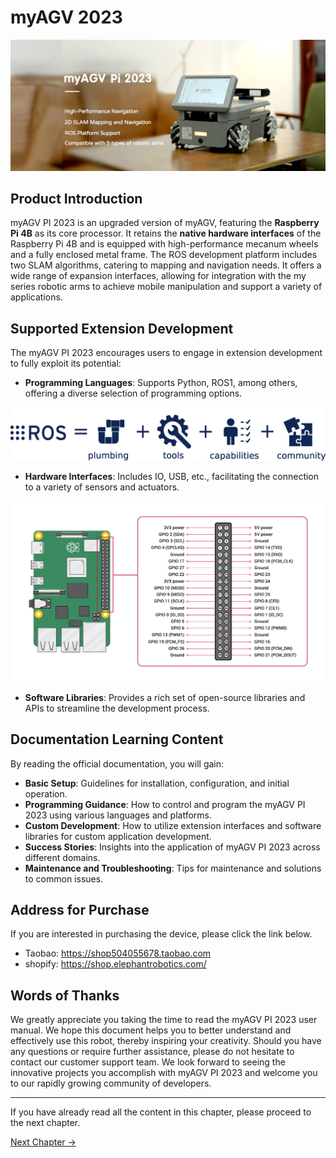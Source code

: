 # myAGV 2023

<img src="../../resources/1-ProductIntroduction/myagvPI/PI-main.png " width="800" height="auto" />

## Product Introduction

myAGV PI 2023 is an upgraded version of myAGV, featuring the **Raspberry Pi 4B** as its core processor. It retains the **native hardware interfaces** of the Raspberry Pi 4B and is equipped with high-performance mecanum wheels and a fully enclosed metal frame. The ROS development platform includes two SLAM algorithms, catering to mapping and navigation needs. It offers a wide range of expansion interfaces, allowing for integration with the my series robotic arms to achieve mobile manipulation and support a variety of applications.

## Supported Extension Development

The myAGV PI 2023 encourages users to engage in extension development to fully exploit its potential:

- **Programming Languages**: Supports Python, ROS1, among others, offering a diverse selection of programming options.

<img src="../../resources/1-ProductIntroduction/myagvPI/ros-equation.png " width="800" height="auto" />

- **Hardware Interfaces**: Includes IO, USB, etc., facilitating the connection to a variety of sensors and actuators.<br>

<img src="../../resources/1-ProductIntroduction/myagvPI/GPIO-Pinout-Diagram-2.png " width="800" height="auto" />

- **Software Libraries**: Provides a rich set of open-source libraries and APIs to streamline the development process.<br>

## Documentation Learning Content

By reading the official documentation, you will gain:

- **Basic Setup**: Guidelines for installation, configuration, and initial operation.
- **Programming Guidance**: How to control and program the myAGV PI 2023 using various languages and platforms.
- **Custom Development**: How to utilize extension interfaces and software libraries for custom application development.
- **Success Stories**: Insights into the application of myAGV PI 2023 across different domains.
- **Maintenance and Troubleshooting**: Tips for maintenance and solutions to common issues.

## Address for Purchase     

If you are interested in purchasing the device, please click the link below.   

-   Taobao: https://shop504055678.taobao.com
-   shopify: https://shop.elephantrobotics.com/

<!-- ## Chapter Summary

Now that you have a grasp of the product's fundamental features and applications, let's delve deeper into obtaining more detailed information together. The next section of this manual will guide you to various sub-chapters, enabling you to gain a more comprehensive understanding of our product's design philosophy, target user demographics, recommended usage scenarios, as well as the supported accessories and tools. 

Please feel free to select the following sections based on your interests and requirements:

[1.1-Design Philosophy](../../myCobot320-docs/1-ProductIntroduction/1.1-DesignPhilosophy.md)
In this section, we will introduce the product's design principles and philosophy to help you better comprehend why the product possesses specific features and advantages.

[1.2-Suitable Users](../../myCobot320-docs/1-ProductIntroduction/1.2-SuitableUsers.md)
Understand which user groups are most suitable for using this product and how it caters to the diverse needs of different users.

[1.3-Application Scenario](../../myCobot320-docs/1-ProductIntroduction/1.3-ApplicationScenario.md)
In this part, we will elucidate the product's optimal application methods in various scenarios, enabling you to fully harness its functionality.

[1.4-Accessories and Tools](../../myCobot320-docs/1-ProductIntroduction/1.4-AccessoriesTools/1.4-AccessoriesTools.md)
Examine the supported accessories and tools to ensure that you can make the most of the product's full potential.

Please click on the respective links based on your interests to access more detailed information. If you have any questions or require further assistance, please do not hesitate to contact our customer support team. We are committed to providing you with support and guidance. Thank you for choosing our product, and we look forward to delivering an outstanding user experience for you!<br> -->

## Words of Thanks<br>

We greatly appreciate you taking the time to read the myAGV PI 2023 user manual. We hope this document helps you to better understand and effectively use this robot, thereby inspiring your creativity. Should you have any questions or require further assistance, please do not hesitate to contact our customer support team. We look forward to seeing the innovative projects you accomplish with myAGV PI 2023 and welcome you to our rapidly growing community of developers.<br>

----
If you have already read all the content in this chapter, please proceed to the next chapter.<br>

[Next Chapter →](../../2-ProductFeature/README.md)<br>